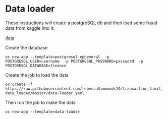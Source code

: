# Data loader

These instructions will create a postgreSQL db and then load some fraud data from kaggle into it.

[data](https://www.kaggle.com/mlg-ulb/creditcardfraud)

Create the database

``oc new-app --template=postgresql-ephemeral 
  -p POSTGRESQL_USER=username 
  -p POSTGRESQL_PASSWORD=password 
  -p POSTGRESQL_DATABASE=finance``
  
Create the job to load the data

``oc create -f https://raw.githubusercontent.com/rebeccaSimmonds19/transaction_limit_data_loader/master/data-loader.yaml``

Then run the job to make the data

``oc new-app --template=data-loader``
